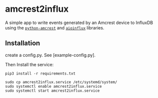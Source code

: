 # amcrest2influx

A simple app to write events generated by an Amcrest device to InfluxDB using the
[`python-amcrest`](https://github.com/tchellomello/python-amcrest) and [`aioinflux`](https://github.com/gusutabopb/aioinflux) libraries.

## Installation
create a config.py. See [example-config.py].

Then Install the service:

```
pip3 install -r requirements.txt

sudo cp amcrest2influx.service /etc/systemd/system/
sudo systemctl enable amcrest2influx.service
sudo systemctl start amcrest2influx.service
```
